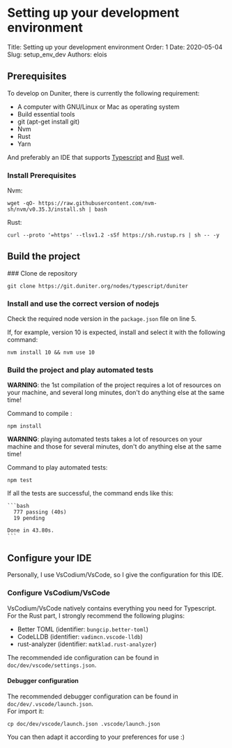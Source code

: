 
# Setting up your development environment

Title: Setting up your development environment
Order: 1
Date: 2020-05-04
Slug: setup_env_dev
Authors: elois

## Prerequisites

To develop on Duniter, there is currently the following requirement:

- A computer with GNU/Linux or Mac as operating system
- Build essential tools
- git (apt-get install git)
- Nvm
- Rust
- Yarn

And preferably an IDE that supports [Typescript] and [Rust] well.

[Rust]: https://www.rust-lang.org/
[Typescript]: https://www.typescriptlang.org/

### Install Prerequisites

Nvm:

    wget -qO- https://raw.githubusercontent.com/nvm-sh/nvm/v0.35.3/install.sh | bash

Rust:

    curl --proto '=https' --tlsv1.2 -sSf https://sh.rustup.rs | sh -- -y

## Build the project

### Clone de repository

    git clone https://git.duniter.org/nodes/typescript/duniter

### Install and use the correct version of nodejs

Check the required node version in the `package.json` file on line 5.

If, for example, version 10 is expected, install and select it with the following command:

    nvm install 10 && nvm use 10

### Build the project and play automated tests

**WARNING**: the 1st compilation of the project requires a lot of resources on your machine, and several long minutes, don't do anything else at the same time!

Command to compile :

    npm install

**WARNING**: playing automated tests takes a lot of resources on your machine and those for several minutes, don't do anything else at the same time!

Command to play automated tests:

    npm test

If all the tests are successful, the command ends like this:

    ```bash
      777 passing (40s)
      19 pending

    Done in 43.80s.
    ```

## Configure your IDE

Personally, I use VsCodium/VsCode, so I give the configuration for this IDE.

### Configure VsCodium/VsCode

VsCodium/VsCode natively contains everything you need for Typescript.  
For the Rust part, I strongly recommend the following plugins:

- Better TOML (identifier: `bungcip.better-toml`)
- CodeLLDB (identifier: `vadimcn.vscode-lldb`)
- rust-analyzer (identifier: `matklad.rust-analyzer`)

The recommended ide configuration can be found in `doc/dev/vscode/settings.json`.

#### Debugger configuration

The recommended debugger configuration can be found in `doc/dev/.vscode/launch.json`.  
For import it:

    cp doc/dev/vscode/launch.json .vscode/launch.json

You can then adapt it according to your preferences for use :)

[Rust]: https://www.rust-lang.org/
[Typescript]: https://www.typescriptlang.org/
